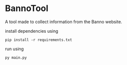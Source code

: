 # BannoTool
A tool made to collect information from the Banno website.

install dependencies using 

`pip install -r requirements.txt`

run using

`py main.py` 
